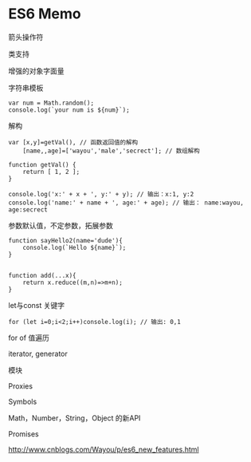 # ES6 Memo


箭头操作符

类支持

增强的对象字面量

字符串模板

    var num = Math.random();
    console.log(`your num is ${num}`);

解构

    var [x,y]=getVal(), // 函数返回值的解构
        [name,,age]=['wayou','male','secrect']; // 数组解构

    function getVal() {
        return [ 1, 2 ];
    }

    console.log('x:' + x + ', y:' + y); // 输出：x:1, y:2 
    console.log('name:' + name + ', age:' + age); // 输出： name:wayou, age:secrect 


参数默认值，不定参数，拓展参数

    function sayHello2(name='dude'){
        console.log(`Hello ${name}`);
    }


    function add(...x){
        return x.reduce((m,n)=>m+n);
    }


let与const 关键字

    for (let i=0;i<2;i++)console.log(i); // 输出: 0,1


for of 值遍历

iterator, generator

模块

Proxies


Symbols


Math，Number，String，Object 的新API

Promises


http://www.cnblogs.com/Wayou/p/es6_new_features.html
